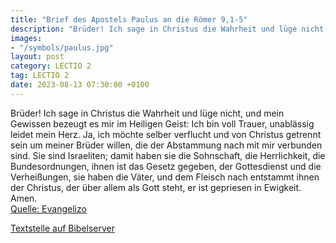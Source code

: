 ```yaml
---
title: "Brief des Apostels Paulus an die Römer 9,1-5"
description: "Brüder! Ich sage in Christus die Wahrheit und lüge nicht, und mein Gewissen bezeugt es mir im Heiligen Geist: Ich bin voll Trauer, unablässig leidet mein Herz. Ja, ich möchte selber verflucht und von Christus getrennt sein um meiner Brüder willen, die der Abstammung nach mit mir ...."
images:
- "/symbols/paulus.jpg"
layout: post
category: LECTIO 2
tag: LECTIO 2
date: 2023-08-13 07:30:00 +0100
---
```

Brüder! Ich sage in Christus die Wahrheit und lüge nicht, und mein Gewissen bezeugt es mir im Heiligen Geist:
Ich bin voll Trauer, unablässig leidet mein Herz.
Ja, ich möchte selber verflucht und von Christus getrennt sein um meiner Brüder willen, die der Abstammung nach mit mir verbunden sind.<!--more-->
Sie sind Israeliten; damit haben sie die Sohnschaft, die Herrlichkeit, die Bundesordnungen, ihnen ist das Gesetz gegeben, der Gottesdienst und die Verheißungen,
sie haben die Väter, und dem Fleisch nach entstammt ihnen der Christus, der über allem als Gott steht, er ist gepriesen in Ewigkeit. Amen.<br>
[Quelle: Evangelizo](https://evangeliumtagfuertag.org/DE/gospel)

[Textstelle auf Bibelserver](https://www.bibleserver.com/EU/Römer9,1-5)
